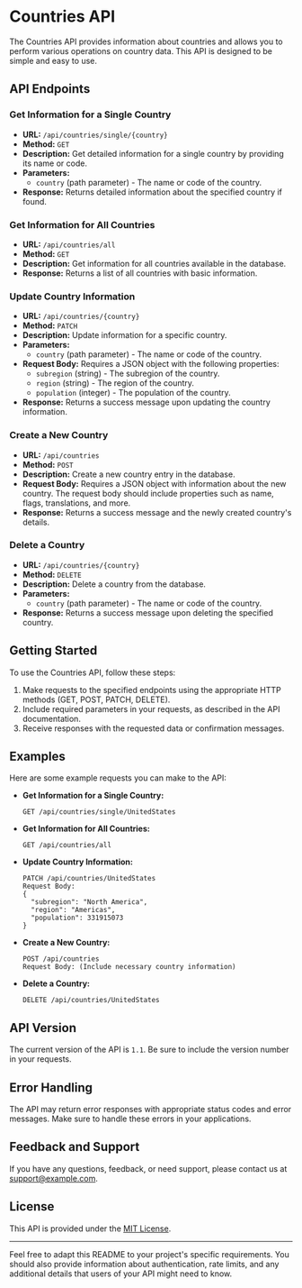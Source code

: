 # Countries API

The Countries API provides information about countries and allows you to perform various operations on country data. This API is designed to be simple and easy to use.

## API Endpoints

### Get Information for a Single Country

- **URL:** `/api/countries/single/{country}`
- **Method:** `GET`
- **Description:** Get detailed information for a single country by providing its name or code.
- **Parameters:**
  - `country` (path parameter) - The name or code of the country.
- **Response:** Returns detailed information about the specified country if found.

### Get Information for All Countries

- **URL:** `/api/countries/all`
- **Method:** `GET`
- **Description:** Get information for all countries available in the database.
- **Response:** Returns a list of all countries with basic information.

### Update Country Information

- **URL:** `/api/countries/{country}`
- **Method:** `PATCH`
- **Description:** Update information for a specific country.
- **Parameters:**
  - `country` (path parameter) - The name or code of the country.
- **Request Body:** Requires a JSON object with the following properties:
  - `subregion` (string) - The subregion of the country.
  - `region` (string) - The region of the country.
  - `population` (integer) - The population of the country.
- **Response:** Returns a success message upon updating the country information.

### Create a New Country

- **URL:** `/api/countries`
- **Method:** `POST`
- **Description:** Create a new country entry in the database.
- **Request Body:** Requires a JSON object with information about the new country. The request body should include properties such as name, flags, translations, and more.
- **Response:** Returns a success message and the newly created country's details.

### Delete a Country

- **URL:** `/api/countries/{country}`
- **Method:** `DELETE`
- **Description:** Delete a country from the database.
- **Parameters:**
  - `country` (path parameter) - The name or code of the country.
- **Response:** Returns a success message upon deleting the specified country.

## Getting Started

To use the Countries API, follow these steps:

1. Make requests to the specified endpoints using the appropriate HTTP methods (GET, POST, PATCH, DELETE).
2. Include required parameters in your requests, as described in the API documentation.
3. Receive responses with the requested data or confirmation messages.

## Examples

Here are some example requests you can make to the API:

- **Get Information for a Single Country:**
  ```
  GET /api/countries/single/UnitedStates
  ```

- **Get Information for All Countries:**
  ```
  GET /api/countries/all
  ```

- **Update Country Information:**
  ```
  PATCH /api/countries/UnitedStates
  Request Body:
  {
    "subregion": "North America",
    "region": "Americas",
    "population": 331915073
  }
  ```

- **Create a New Country:**
  ```
  POST /api/countries
  Request Body: (Include necessary country information)
  ```

- **Delete a Country:**
  ```
  DELETE /api/countries/UnitedStates
  ```

## API Version

The current version of the API is `1.1`. Be sure to include the version number in your requests.

## Error Handling

The API may return error responses with appropriate status codes and error messages. Make sure to handle these errors in your applications.

## Feedback and Support

If you have any questions, feedback, or need support, please contact us at support@example.com.

## License

This API is provided under the [MIT License](LICENSE).

---

Feel free to adapt this README to your project's specific requirements. You should also provide information about authentication, rate limits, and any additional details that users of your API might need to know.
